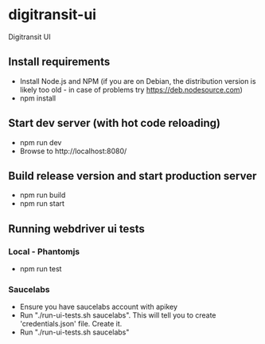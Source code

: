 # digitransit-ui
Digitransit UI

## Install requirements
- Install Node.js and NPM
  (if you are on Debian, the distribution version is likely too old -
  in case of problems try https://deb.nodesource.com)
- npm install

## Start dev server (with hot code reloading)
- npm run dev
- Browse to http://localhost:8080/

## Build release version and start production server
- npm run build
- npm run start

## Running webdriver ui tests

### Local - Phantomjs
- npm run test

### Saucelabs 
- Ensure you have saucelabs account with apikey
- Run "./run-ui-tests.sh saucelabs". This will tell you to create 'credentials.json' file. Create it.
- Run "./run-ui-tests.sh saucelabs"
